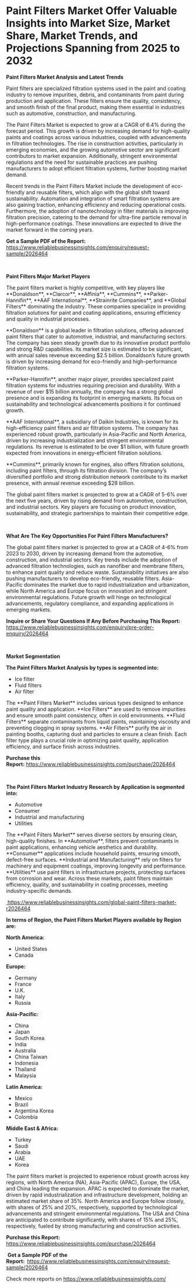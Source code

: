 <p><h1>Paint Filters Market Offer Valuable Insights into Market Size, Market Share, Market Trends, and Projections Spanning from 2025 to 2032</h1></p><p><strong>Paint Filters Market Analysis and Latest Trends</strong></p>
<p><p>Paint filters are specialized filtration systems used in the paint and coating industry to remove impurities, debris, and contaminants from paint during production and application. These filters ensure the quality, consistency, and smooth finish of the final product, making them essential in industries such as automotive, construction, and manufacturing.</p><p>The Paint Filters Market is expected to grow at a CAGR of 6.4% during the forecast period. This growth is driven by increasing demand for high-quality paints and coatings across various industries, coupled with advancements in filtration technologies. The rise in construction activities, particularly in emerging economies, and the growing automotive sector are significant contributors to market expansion. Additionally, stringent environmental regulations and the need for sustainable practices are pushing manufacturers to adopt efficient filtration systems, further boosting market demand.</p><p>Recent trends in the Paint Filters Market include the development of eco-friendly and reusable filters, which align with the global shift toward sustainability. Automation and integration of smart filtration systems are also gaining traction, enhancing efficiency and reducing operational costs. Furthermore, the adoption of nanotechnology in filter materials is improving filtration precision, catering to the demand for ultra-fine particle removal in high-performance coatings. These innovations are expected to drive the market forward in the coming years.</p></p>
<p><strong>Get a Sample PDF of the Report:&nbsp;</strong> <a href="https://www.reliablebusinessinsights.com/enquiry/request-sample/2026464?utm_campaign=39&utm_medium=2&utm_source=Github&utm_content=ia&utm_term=21012025&utm_id=paint-filters">https://www.reliablebusinessinsights.com/enquiry/request-sample/2026464</a></p>
<p>&nbsp;</p>
<p><strong>Paint Filters Major Market Players</strong></p>
<p><p>The paint filters market is highly competitive, with key players like **Donaldson**, **Clarcor**, **Affinia**, **Cummins**, **Parker-Hannifin**, **AAF International**, **Strainrite Companies**, and **Global Filters** dominating the industry. These companies specialize in providing filtration solutions for paint and coating applications, ensuring efficiency and quality in industrial processes.</p><p>**Donaldson** is a global leader in filtration solutions, offering advanced paint filters that cater to automotive, industrial, and manufacturing sectors. The company has seen steady growth due to its innovative product portfolio and strong R&D capabilities. Its market size is estimated to be significant, with annual sales revenue exceeding $2.5 billion. Donaldson’s future growth is driven by increasing demand for eco-friendly and high-performance filtration systems.</p><p>**Parker-Hannifin**, another major player, provides specialized paint filtration systems for industries requiring precision and durability. With a revenue of over $15 billion annually, the company has a strong global presence and is expanding its footprint in emerging markets. Its focus on sustainability and technological advancements positions it for continued growth.</p><p>**AAF International**, a subsidiary of Daikin Industries, is known for its high-efficiency paint filters and air filtration systems. The company has experienced robust growth, particularly in Asia-Pacific and North America, driven by increasing industrialization and stringent environmental regulations. Its revenue is estimated to be over $1 billion, with future growth expected from innovations in energy-efficient filtration solutions.</p><p>**Cummins**, primarily known for engines, also offers filtration solutions, including paint filters, through its filtration division. The company’s diversified portfolio and strong distribution network contribute to its market presence, with annual revenue exceeding $28 billion.</p><p>The global paint filters market is projected to grow at a CAGR of 5-6% over the next five years, driven by rising demand from automotive, construction, and industrial sectors. Key players are focusing on product innovation, sustainability, and strategic partnerships to maintain their competitive edge.</p></p>
<p>&nbsp;</p>
<p><strong>What Are The Key Opportunities For Paint Filters Manufacturers?</strong></p>
<p><p>The global paint filters market is projected to grow at a CAGR of 4-6% from 2023 to 2030, driven by increasing demand from the automotive, construction, and industrial sectors. Key trends include the adoption of advanced filtration technologies, such as nanofiber and membrane filters, to enhance paint quality and reduce waste. Sustainability initiatives are also pushing manufacturers to develop eco-friendly, reusable filters. Asia-Pacific dominates the market due to rapid industrialization and urbanization, while North America and Europe focus on innovation and stringent environmental regulations. Future growth will hinge on technological advancements, regulatory compliance, and expanding applications in emerging markets.</p></p>
<p><strong>Inquire or Share Your Questions If Any Before Purchasing This Report:</strong> <a href="https://www.reliablebusinessinsights.com/enquiry/pre-order-enquiry/2026464?utm_campaign=39&utm_medium=2&utm_source=Github&utm_content=ia&utm_term=21012025&utm_id=paint-filters">https://www.reliablebusinessinsights.com/enquiry/pre-order-enquiry/2026464</a></p>
<p>&nbsp;</p>
<p><strong>Market Segmentation</strong></p>
<p><strong>The Paint Filters Market Analysis by types is segmented into:</strong></p>
<p><ul><li>Ice filter</li><li>Fluid filters</li><li>Air filter</li></ul></p>
<p><p>The **Paint Filters Market** includes various types designed to enhance paint quality and application. **Ice Filters** are used to remove impurities and ensure smooth paint consistency, often in cold environments. **Fluid Filters** separate contaminants from liquid paints, maintaining viscosity and preventing clogging in spray systems. **Air Filters** purify the air in painting booths, capturing dust and particles to ensure a clean finish. Each filter type plays a crucial role in optimizing paint quality, application efficiency, and surface finish across industries.</p></p>
<p><strong>Purchase this Report:&nbsp;</strong><a href="https://www.reliablebusinessinsights.com/purchase/2026464?utm_campaign=39&utm_medium=2&utm_source=Github&utm_content=ia&utm_term=21012025&utm_id=paint-filters">https://www.reliablebusinessinsights.com/purchase/2026464</a></p>
<p>&nbsp;</p>
<p><strong>The Paint Filters Market Industry Research by Application is segmented into:</strong></p>
<p><ul><li>Automotive</li><li>Consumer</li><li>Industrial and manufacturing</li><li>Utilities</li></ul></p>
<p><p>The **Paint Filters Market** serves diverse sectors by ensuring clean, high-quality finishes. In **Automotive**, filters prevent contaminants in paint applications, enhancing vehicle aesthetics and durability. **Consumer** applications include household paints, ensuring smooth, defect-free surfaces. **Industrial and Manufacturing** rely on filters for machinery and equipment coatings, improving longevity and performance. **Utilities** use paint filters in infrastructure projects, protecting surfaces from corrosion and wear. Across these markets, paint filters maintain efficiency, quality, and sustainability in coating processes, meeting industry-specific demands.</p></p>
<p><a href="https://www.reliablebusinessinsights.com/global-paint-filters-market-r2026464?utm_campaign=39&utm_medium=2&utm_source=Github&utm_content=ia&utm_term=21012025&utm_id=paint-filters">&nbsp;https://www.reliablebusinessinsights.com/global-paint-filters-market-r2026464</a></p>
<p><strong>In terms of Region, the Paint Filters Market Players available by Region are:</strong></p>
<p>
    <p> <strong> North America: </strong>
        <ul>
            <li>United States</li>
            <li>Canada</li>
        </ul>
        </p> 
    <p> <strong> Europe: </strong>
        <ul>
            <li>Germany</li>
            <li>France</li>
            <li>U.K.</li>
            <li>Italy</li>
            <li>Russia</li>
        </ul>
        </p> 
    <p> <strong> Asia-Pacific: </strong>
        <ul>
            <li>China</li>
            <li>Japan</li>
            <li>South Korea</li>
            <li>India</li>
            <li>Australia</li>
            <li>China Taiwan</li>
            <li>Indonesia</li>
            <li>Thailand</li>
            <li>Malaysia</li>
        </ul>
        </p> 
    <p> <strong> Latin America: </strong>
        <ul>
            <li>Mexico</li>
            <li>Brazil</li>
            <li>Argentina Korea</li>
            <li>Colombia</li>
        </ul>
        </p> 
    <p> <strong> Middle East & Africa: </strong>
        <ul>
            <li>Turkey</li>
            <li>Saudi</li>
            <li>Arabia</li>
            <li>UAE</li>
            <li>Korea</li>
        </ul>
    </p>
    </p>
<p><p>The paint filters market is projected to experience robust growth across key regions, with North America (NA), Asia-Pacific (APAC), Europe, the USA, and China leading the expansion. APAC is expected to dominate the market, driven by rapid industrialization and infrastructure development, holding an estimated market share of 35%. North America and Europe follow closely, with shares of 25% and 20%, respectively, supported by technological advancements and stringent environmental regulations. The USA and China are anticipated to contribute significantly, with shares of 15% and 25%, respectively, fueled by strong manufacturing and construction activities.</p></p>
<p><strong>Purchase this Report: </strong><a href="https://www.reliablebusinessinsights.com/purchase/2026464?utm_campaign=39&utm_medium=2&utm_source=Github&utm_content=ia&utm_term=21012025&utm_id=paint-filters">https://www.reliablebusinessinsights.com/purchase/2026464</a></p>
<p>&nbsp;<strong>Get a Sample PDF of the Report:&nbsp;&nbsp;</strong><a href="https://www.reliablebusinessinsights.com/enquiry/request-sample/2026464?utm_campaign=39&utm_medium=2&utm_source=Github&utm_content=ia&utm_term=21012025&utm_id=paint-filters">https://www.reliablebusinessinsights.com/enquiry/request-sample/2026464</a></p>
<p><strong></strong></p>
<p>Check more reports on <a href="https://www.reliablebusinessinsights.com/?utm_campaign=39&utm_medium=2&utm_source=Github&utm_content=ia&utm_term=21012025&utm_id=paint-filters">https://www.reliablebusinessinsights.com/</a></p>